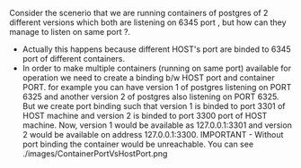 Consider the scenerio that we are running containers of postgres of 2 different versions which both are listening on 6345 port ,
but how can they manage to listen on same port ?.
- Actually this happens because different HOST's port are binded to 6345 port of different containers.
- In order to make multiple containers (running on same port) available for operation we need to create a binding b/w HOST port and container PORT.
for example you can have version 1 of postgres listening on PORT 6325 and another version 2 of postgres also listening on PORT 6325.
But we create port binding such that version 1 is binded to port 3301 of HOST machine and version 2 is binded to port 3300 port of HOST machine.
Now,
version 1 would be available as 127.0.0.1:3301 and version 2 would be available on address 127.0.0.1:3300.
IMPORTANT - Without port binding the container would be unreachable.
You can see ./images/ContainerPortVsHostPort.png
